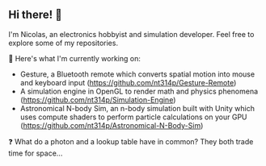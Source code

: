 ## Hi there! 👋

I'm Nicolas, an electronics hobbyist and simulation developer. Feel free to explore some of my repositories.

🔧 Here's what I'm currently working on:
- Gesture, a Bluetooth remote which converts spatial motion into mouse and keyboard input (https://github.com/nt314p/Gesture-Remote)
- A simulation engine in OpenGL to render math and physics phenomena (https://github.com/nt314p/Simulation-Engine)
- Astronomical N-body Sim, an n-body simulation built with Unity which uses compute shaders to perform particle calculations on your GPU (https://github.com/nt314p/Astronomical-N-Body-Sim)

❓  What do a photon and a lookup table have in common? They both trade time for space...
